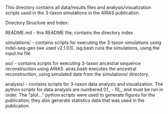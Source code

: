 This directory contains all data/results files and analysis/visualization
scripts used in the 3-taxon simulations in the AIRAS publication.

Directory Structure and Index:

  README.md - this README file; contains the directory index

  simulations/ - contains scripts for executing the 3-taxon simulations
  using indel-seq-gen (we used v2.1.03). isg.bash runs the simulations,
  using the input.tre file

  asr/ - contains scripts for executing 3-taxon ancestral sequence
  reconstruction using AIRAS. airas.bash executes the ancestral reconstruction,
  using simulated date from the simulations/ directory.

  analysis/ - contains scripts for 3-taxon data analysis and visualization.
  The python scripts for data analysis are numbered 01_ - 10_, and must be
  run in order. The "plot..." python scripts were used to generate figures
  for the publication; they also generate statistics data that was used in
  the publication.
